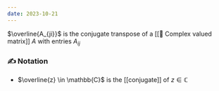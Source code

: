 ```yaml
---
date: 2023-10-21
---
```


$\overline{A_{ji}}$ is the conjugate transpose of a [[📘 Complex valued matrix]] $A$ with entries $A_{ij}$

### ✍️ Notation
- $\overline{z} \in \mathbb{C}$ is the [[conjugate]] of $z \in \mathbb{C}$ 